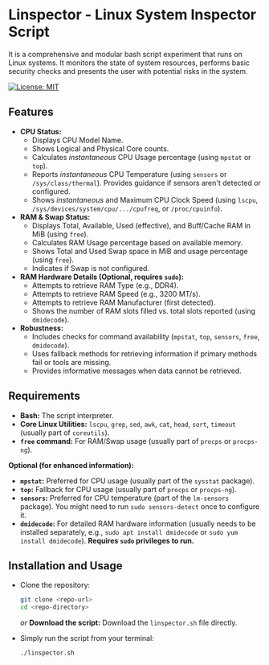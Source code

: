 # Linspector - Linux System Inspector Script

It is a comprehensive and modular bash script experiment that runs on Linux systems. It monitors the state of system resources, performs basic security checks and presents the user with potential risks in the system.

[![License: MIT](https://img.shields.io/badge/License-MIT-yellow.svg)](https://opensource.org/licenses/MIT) <!-- Optional: Add a license badge if you choose one -->

## Features

*   **CPU Status:**
    *   Displays CPU Model Name.
    *   Shows Logical and Physical Core counts.
    *   Calculates *instantaneous* CPU Usage percentage (using `mpstat` or `top`).
    *   Reports *instantaneous* CPU Temperature (using `sensors` or `/sys/class/thermal`). Provides guidance if sensors aren't detected or configured.
    *   Shows *instantaneous* and Maximum CPU Clock Speed (using `lscpu`, `/sys/devices/system/cpu/.../cpufreq`, or `/proc/cpuinfo`).
*   **RAM & Swap Status:**
    *   Displays Total, Available, Used (effective), and Buff/Cache RAM in MiB (using `free`).
    *   Calculates RAM Usage percentage based on available memory.
    *   Shows Total and Used Swap space in MiB and usage percentage (using `free`).
    *   Indicates if Swap is not configured.
*   **RAM Hardware Details (Optional, requires `sudo`):**
    *   Attempts to retrieve RAM Type (e.g., DDR4).
    *   Attempts to retrieve RAM Speed (e.g., 3200 MT/s).
    *   Attempts to retrieve RAM Manufacturer (first detected).
    *   Shows the number of RAM slots filled vs. total slots reported (using `dmidecode`).
*   **Robustness:**
    *   Includes checks for command availability (`mpstat`, `top`, `sensors`, `free`, `dmidecode`).
    *   Uses fallback methods for retrieving information if primary methods fail or tools are missing.
    *   Provides informative messages when data cannot be retrieved.

## Requirements

*   **Bash:** The script interpreter.
*   **Core Linux Utilities:** `lscpu`, `grep`, `sed`, `awk`, `cat`, `head`, `sort`, `timeout` (usually part of `coreutils`).
*   **`free` command:** For RAM/Swap usage (usually part of `procps` or `procps-ng`).

**Optional (for enhanced information):**

*   **`mpstat`:** Preferred for CPU usage (usually part of the `sysstat` package).
*   **`top`:** Fallback for CPU usage (usually part of `procps` or `procps-ng`).
*   **`sensors`:** Preferred for CPU temperature (part of the `lm-sensors` package). You might need to run `sudo sensors-detect` once to configure it.
*   **`dmidecode`:** For detailed RAM hardware information (usually needs to be installed separately, e.g., `sudo apt install dmidecode` or `sudo yum install dmidecode`). **Requires `sudo` privileges to run.**

## Installation and Usage

  - Clone the repository:
    ```bash
    git clone <repo-url>
    cd <repo-directory>
    ```
    *or* **Download the script:** Download the `linspector.sh` file directly.

  - Simply run the script from your terminal:
    ```bash
    ./linspector.sh
    ```

